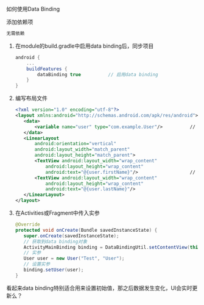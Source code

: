 如何使用Data Binding



添加依赖项

```groovy
无需依赖
```



1. 在module的build.gradle中启用data binding后，同步项目

   ```groovy
   android {
       ...
       buildFeatures {
           dataBinding true          // 启用data binding
       }
   }
   ```

2. 编写布局文件

   ```xml
   <?xml version="1.0" encoding="utf-8"?>
   <layout xmlns:android="http://schemas.android.com/apk/res/android">
      <data>
          <variable name="user" type="com.example.User"/>          // 在data中定义入参
      </data>
      <LinearLayout
          android:orientation="vertical"
          android:layout_width="match_parent"
          android:layout_height="match_parent">
          <TextView android:layout_width="wrap_content"
              android:layout_height="wrap_content"
              android:text="@{user.firstName}"/>                   // 使用传入的参数
          <TextView android:layout_width="wrap_content"
              android:layout_height="wrap_content"
              android:text="@{user.lastName}"/>
      </LinearLayout>
   </layout>
   ```

3. 在Activities或Fragment中传入实参

   ```java
   @Override
   protected void onCreate(Bundle savedInstanceState) {
      super.onCreate(savedInstanceState);
      // 获取到data binding对象
      ActivityMainBinding binding = DataBindingUtil.setContentView(this, R.layout.activity_main);
      // 实参
      User user = new User("Test", "User");
      // 设置实参
      binding.setUser(user);
   }
   ```





看起来data binding特别适合用来设置初始值，那之后数据发生变化，UI会实时更新么？

